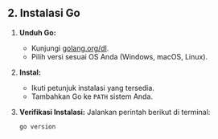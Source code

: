 ## 2. Instalasi Go

1. **Unduh Go:**
   - Kunjungi [golang.org/dl](https://golang.org/dl).
   - Pilih versi sesuai OS Anda (Windows, macOS, Linux).

2. **Instal:**
   - Ikuti petunjuk instalasi yang tersedia.
   - Tambahkan Go ke `PATH` sistem Anda.

3. **Verifikasi Instalasi:**
   Jalankan perintah berikut di terminal:
   ```bash
   go version